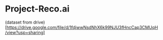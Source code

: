 # Project-Reco.ai
(dataset from drive)[https://drive.google.com/file/d/1fdjwwNsdNhX6k99NJU3fHncCap3CMUqH/view?usp=sharing]
